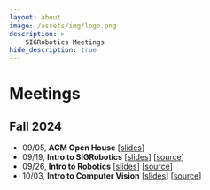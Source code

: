 ```yaml
---
layout: about
image: /assets/img/logo.png
description: >
    SIGRobotics Meetings
hide_description: true
---
```


# Meetings

## Fall 2024
- 09/05, **ACM Open House** [[slides](https://docs.google.com/presentation/d/1iwuhi3JMQGXlhGZhcbsDayfchMy4q3F1UUyoHIdDmnA/edit#slide=id.g287257a758a_2_0)]
- 09/19, **Intro to SIGRobotics** [[slides](https://docs.google.com/presentation/d/1PX_roKRyHUz0HOHSoFXWEx2PEgt8RWdr89Ontx5DLXs/edit?usp=sharing)] [[source](https://github.com/SIGRobotics-UIUC/aruco-tutorial)]
- 09/26, **Intro to Robotics** [[slides](https://docs.google.com/presentation/d/1A2LnR74Gga5xZSg0ioO6s2Fb2-dNhhhBzkXClXNwhkY/edit?usp=sharing)] [[source](https://github.com/omarrayyann/MujocoAR)]
- 10/03, **Intro to Computer Vision** [[slides](https://docs.google.com/presentation/d/1EbaqISHn6tAS372vbSHSHzNM-s17FMreE_XbHELkWxQ/edit?usp=sharing)] [[source](https://poly.cam/)]